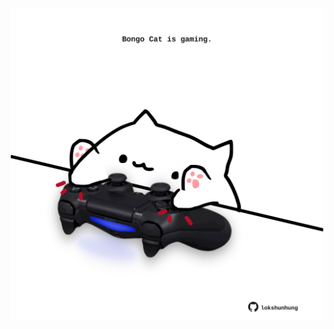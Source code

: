 <!-- built at 24/09/2024, 11:00:50 UTC -->
<p align="center">
  <img width="500" height="500" src="./ReadmeImage.svg">
</p>
